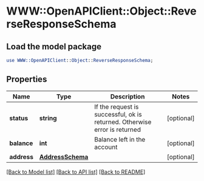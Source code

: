 # WWW::OpenAPIClient::Object::ReverseResponseSchema

## Load the model package
```perl
use WWW::OpenAPIClient::Object::ReverseResponseSchema;
```

## Properties
Name | Type | Description | Notes
------------ | ------------- | ------------- | -------------
**status** | **string** | If the request is successful, ok is returned. Otherwise error is returned | [optional] 
**balance** | **int** | Balance left in the account | [optional] 
**address** | [**AddressSchema**](AddressSchema.md) |  | [optional] 

[[Back to Model list]](../README.md#documentation-for-models) [[Back to API list]](../README.md#documentation-for-api-endpoints) [[Back to README]](../README.md)


